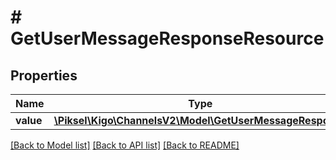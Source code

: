 # # GetUserMessageResponseResource

## Properties

Name | Type | Description | Notes
------------ | ------------- | ------------- | -------------
**value** | [**\Piksel\Kigo\ChannelsV2\Model\GetUserMessageResponse**](GetUserMessageResponse.md) |  | [optional]

[[Back to Model list]](../../README.md#models) [[Back to API list]](../../README.md#endpoints) [[Back to README]](../../README.md)
